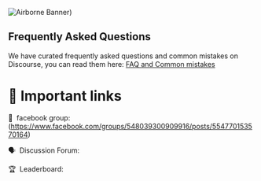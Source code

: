 ![Airborne Banner](https://www.ukchinafilm.com/wp-content/uploads/2021/03/UCFC-Logo-ENGCN.png))


## Frequently Asked Questions

We have curated frequently asked questions and common mistakes on Discourse, you can read them here: [FAQ and Common mistakes]()


# 📎 Important links


💪 &nbsp;facebook group:(https://www.facebook.com/groups/548039300909916/posts/554770153570164)

🗣️ &nbsp;Discussion Forum: 

🏆 &nbsp;Leaderboard: 
